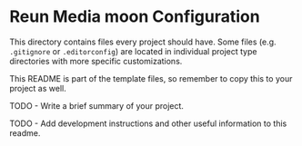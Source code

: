 # Reun Media moon Configuration

This directory contains files every project should have. Some files
(e.g. `.gitignore` or `.editorconfig`) are located in individual project type
directories with more specific customizations.

This README is part of the template files, so remember to copy this to your
project as well.

TODO - Write a brief summary of your project.

TODO - Add development instructions and other useful information to this readme.
